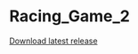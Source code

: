 # Racing_Game_2

[Download latest release](https://github.com/asmoly/Racing_Game/releases/latest/download/v1.zip)

